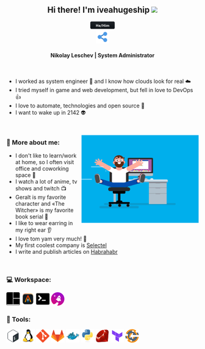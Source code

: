 <div align="center">
  <h2>Hi there! I'm iveahugeship <img src="https://media.giphy.com/media/hvRJCLFzcasrR4ia7z/giphy.gif" width="30px"></h2>
  <a href="#"><img src="./assets/svg/social/hehim.svg" height=20 /></a>
</div>

<div align="center">
  <a href="https://linktr.ee/iveahugeship"><img src="./assets/svg/social/link.svg" height=35 /></a>
  <!-- <a href="#"><img src="#" height=35 /></a> -->
</div>

<div align=center>
  <h4>Nikolay Leschev | System Administrator</h4>
</div>

<br>

- I worked as system engineer :rocket: and I know how clouds look for real :cloud:
- I tried myself in game and web development, but fell in love to DevOps :thumbsup:
- I love to automate, technologies and open source :robot:
- I want to wake up in 2142 :alien:

<br>

<a href="#"><img align=right src="./assets/gif/coder.gif" height=230 /></a>

### 🧐 More about me:

- I don't like to learn/work at home, so I often visit office and coworking space :office:
- I watch a lot of anime, tv shows and twitch :tv:
- Geralt is my favorite character and «The Witcher» is my favorite book serial :wolf:
- I like to wear earring in my right ear :ear:
- I love tom yam very much! :shallow_pan_of_food:
- My first coolest company is [Selectel](https://selectel.ru/)
- I write and publish articles on [Habrahabr](https://habr.com/ru/users/iveahugeship/)

<br>

### 💻 Workspace:

<!-- Workspace icons downloaded from https://simpleicons.org/ -->
<a href="https://github.com/tmux/tmux"><img src="./assets/svg/tools/tmux.svg" height=35 /></a>   <a href="https://github.com/alacritty/alacritty"><img src="./assets/svg/tools/alacritty.png" height=35 /></a>   <a href="https://github.com/ohmyzsh/ohmyzsh"><img src="./assets/svg/tools/ohmyzsh.svg" height=35 /></a>   <a href="https://github.com/starship/starship"><img src="./assets/svg/tools/starship.png" height=35 /></a>

### 🔨 Tools:

<!-- Tools icons downloaded from https://github.com/devicons/devicon -->
<a href="https://www.gnu.org/software/bash/"><img src="./assets/svg/tools/bash.svg" height=35 /></a>   <a href="https://www.kernel.org/"><img src="./assets/svg/tools/linux.svg" height=35 /></a>   <a href="https://git-scm.com/"><img src="./assets/svg/tools/git.svg" height=35 /></a>   <a href="https://about.gitlab.com/"><img src="./assets/svg/tools/gitlab.svg" height=35 /></a>   <a href="https://www.docker.com/"><img src="./assets/svg/tools/docker.svg" height=35 /></a>  <a href="https://www.python.org/"><img src="./assets/svg/tools/python.svg" height=35 /></a>   <a href="https://www.ruby-lang.org/en/"><img src="./assets/svg/tools/ruby.svg" height=35 /></a>   <a href="https://www.terraform.io/"><img src="./assets/svg/tools/terraform.svg" height=35 /></a>   <a href="https://github.com/chef/chef/"><img src="./assets/svg/tools/chef.svg" height=35 /></a>
